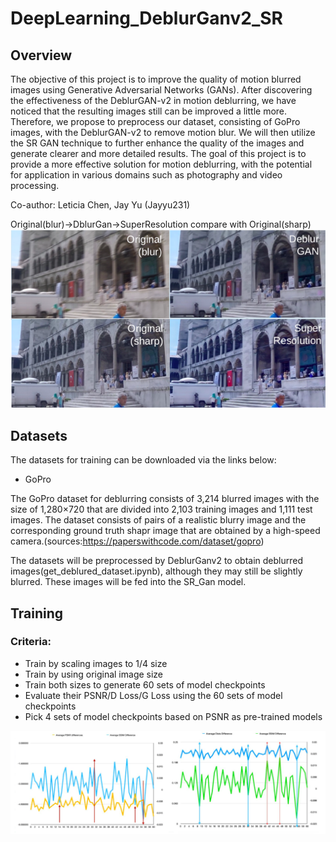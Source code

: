 # DeepLearning_DeblurGanv2_SR
## Overview
The objective of this project is to improve the quality of motion blurred images using Generative Adversarial Networks (GANs). After discovering the effectiveness of the DeblurGAN-v2 in motion deblurring, we have noticed that the resulting images still can be improved a little more. Therefore, we propose to preprocess our dataset, consisting of GoPro images, with the DeblurGAN-v2 to remove motion blur. We will then utilize the SR GAN technique to further enhance the quality of the images and generate clearer and more detailed results. The goal of this project is to provide a more effective solution for motion deblurring, with the potential for application in various domains such as photography and video processing.

Co-author: Leticia Chen, Jay Yu (Jayyu231)

Original(blur)->DblurGan->SuperResolution compare with Original(sharp)
![image](https://github.com/leticia-chen/DeepLearning_DeblurGan2_SR/blob/main/Images/readme_image.png)

## Datasets
The datasets for training can be downloaded via the links below:

* GoPro

The GoPro dataset for deblurring consists of 3,214 blurred images with the size of 1,280×720 that are divided into 2,103 training images and 1,111 test images. The dataset consists of pairs of a realistic blurry image and the corresponding ground truth shapr image that are obtained by a high-speed camera.(sources:https://paperswithcode.com/dataset/gopro)

The datasets will be preprocessed by DeblurGanv2 to obtain deblurred images(get_deblured_dataset.ipynb), although they may still be slightly blurred. These images will be fed into the SR_Gan model.

## Training

### Criteria:
* Train by scaling images to 1/4 size
* Train by using original image size
* Train both sizes to generate 60 sets of model checkpoints
* Evaluate their PSNR/D Loss/G Loss using the 60 sets of model checkpoints
* Pick 4 sets of model checkpoints based on PSNR as pre-trained models

![image](https://github.com/leticia-chen/DeepLearning_DeblurGan2_SR/blob/main/Images/psnr_ssm.png)
